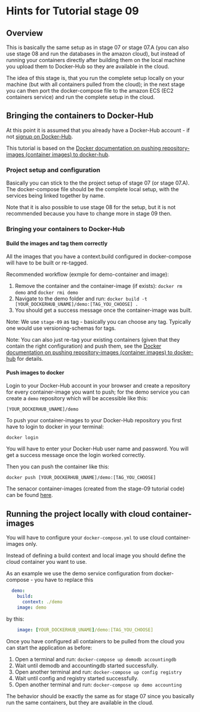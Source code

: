 # Hints for Tutorial stage 09

## Overview

This is basically the same setup as in stage 07 or stage 07.A (you can also use stage 08 and run the databases in the amazon cloud), but instead of running your containers directly after building them on the local machine you upload them to Docker-Hub so they are available in the cloud. 

The idea of this stage is, that you run the complete setup locally on your machine (but with all containers pulled from the cloud); in the next stage you can then port the docker-compose file to the amazon ECS (EC2 containers service) and run the complete setup in the cloud.

## Bringing the containers to Docker-Hub

At this point it is assumed that you already have a Docker-Hub account - if not [signup on Docker-Hub](https://hub.docker.com/).

This tutorial is based on the [Docker documentation on pushing repository-images (container images) to docker-hub](https://docs.docker.com/docker-hub/repos/#pushing-a-repository-image-to-docker-hub).

### Project setup and configuration

Basically you can stick to the the project setup of stage 07 (or stage 07.A). The docker-compose file should be the complete local setup, with the services being linked together by name.

Note that it is also possible to use stage 08 for the setup, but it is not recommended because you have to change more in stage 09 then.

### Bringing your containers to Docker-Hub

#### Build the images and tag them correctly

All the images that you have a context.build configured in docker-compose will have to be built or re-tagged. 

Recommended workflow (exmple for demo-container and image):

1. Remove the container and the container-image (if exists): ```docker rm demo``` and ```docker rmi demo```
2. Navigate to the demo folder and run: ```docker build -t [YOUR_DOCKERHUB_UNAME]/demo:[TAG_YOU_CHOOSE] .```
3. You should get a success message once the container-image was built.

Note: We use ```stage-09``` as tag - basically you can choose any tag. Typically one would use versioning-schemas for tags.

Note: You can also just re-tag your existing containers (given that they contain the right configuration) and push them, see the [Docker documentation on pushing repository-images (container images) to docker-hub](https://docs.docker.com/docker-hub/repos/#pushing-a-repository-image-to-docker-hub) for details.

#### Push images to docker

Login to your Docker-Hub account in your browser and create a repository for every container-image you want to push; for the demo service you can create a ```demo``` repository which will be accessible like this:

```
[YOUR_DOCKERHUB_UNAME]/demo
```

To push your container-images to your Docker-Hub repository you first have to login to docker in your terminal:

```
docker login
```

You will have to enter your Docker-Hub user name and password. You will get a success message once the login worked correctly.


Then you can push the container like this:

```
docker push [YOUR_DOCKERHUB_UNAME]/demo:[TAG_YOU_CHOOSE]
```

The senacor container-images (created from the stage-09 tutorial code) can be found [here](https://hub.docker.com/u/senacortutorials/).

## Running the project locally with cloud container-images

You will have to configure your ```docker-compose.yml``` to use cloud container-images only.

Instead of defining a build context and local image you should define the cloud container you want to use. 

As an example we use the demo service configuration from docker-compose - you have to replace this
```YAML
  demo:
    build:
      context: ./demo
    image: demo
```

by this:
```YAML
    image: [YOUR_DOCKERHUB_UNAME]/demo:[TAG_YOU_CHOOSE]
```

Once you have configured all containers to be pulled from the cloud you can start the application as before:

1. Open a terminal and run: ```docker-compose up demodb accountingdb```
2. Wait until demodb and accountingdb started successfully.
3. Open another terminal and run: ```docker-compose up config registry```
4. Wait until config and registry started successfully.
5. Open another terminal and run: ```docker-compose up demo accounting```

The behavior should be exactly the same as for stage 07 since you basically run the same containers, but they are available in the cloud.




